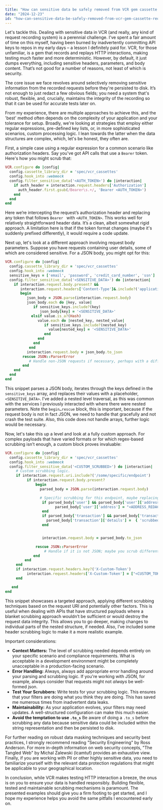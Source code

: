 ```yaml
---
title: "How can sensitive data be safely removed from VCR gem cassette request bodies?"
date: "2024-12-23"
id: "how-can-sensitive-data-be-safely-removed-from-vcr-gem-cassette-request-bodies"
---
```


Let's tackle this. Dealing with sensitive data in VCR (and really, any kind of request recording system) is a perennial challenge. I've spent a fair amount of time on this myself, having been burned by inadvertently committing API keys to repos in my early days – a lesson I definitely paid for. VCR, for those unfamiliar, is a gem that records and replays HTTP interactions, making testing much faster and more deterministic. However, by default, it just dumps everything, including sensitive headers, parameters, and body content. That’s not good for a number of reasons, not least of which is security.

The core issue we face revolves around selectively removing sensitive information from the recorded requests before they're persisted to disk. It’s not enough to just redact a few obvious fields; you need a system that's robust, flexible, and, crucially, maintains the integrity of the recording so that it can be used for accurate tests later on.

From my experience, there are multiple approaches to achieve this, and the 'best' method often depends on the complexity of your application and your tolerance for setup. Broadly, we're looking at strategies that employ either regular expressions, pre-defined key lists, or, in more sophisticated scenarios, custom processing logic. I lean towards the latter when the data structures are complex, which, let's be honest, they often are.

First, a simple case using a regular expression for a common scenario like authorization headers. Say you've got API calls that use a `Bearer` token. Here's how you might scrub that:

```ruby
VCR.configure do |config|
  config.cassette_library_dir = 'spec/vcr_cassettes'
  config.hook_into :webmock
  config.filter_sensitive_data('<AUTH_TOKEN>') do |interaction|
    if auth_header = interaction.request.headers['Authorization']
      auth_header.first.gsub(/Bearer\s.+/, 'Bearer <AUTH_TOKEN>')
    end
  end
end
```

Here we’re intercepting the request’s authorization header and replacing any token that follows `Bearer ` with `<AUTH_TOKEN>`. This works well for relatively straightforward header data. It’s a clean, albeit somewhat rigid approach. A limitation here is that if the token format changes (maybe it's suddenly prefixed differently), it would require a code update.

Next up, let's look at a different approach involving request body parameters. Suppose you have requests containing user details, some of which are considered sensitive. For a JSON body, you might opt for this:

```ruby
VCR.configure do |config|
  config.cassette_library_dir = 'spec/vcr_cassettes'
  config.hook_into :webmock
  sensitive_keys = ['email', 'password', 'credit_card_number', 'ssn']
  config.filter_sensitive_data('<SENSITIVE_DATA>') do |interaction|
    if interaction.request.body.present? &&
       interaction.request.headers['Content-Type']&.include?('application/json')
       begin
          json_body = JSON.parse(interaction.request.body)
          json_body.each do |key, value|
             if sensitive_keys.include?(key)
                json_body[key] = '<SENSITIVE_DATA>'
            elsif value.is_a?(Hash)
               value.each do |nested_key, nested_value|
                  if sensitive_keys.include?(nested_key)
                    value[nested_key] = '<SENSITIVE_DATA>'
                  end
               end
             end
           end
          interaction.request.body = json_body.to_json
        rescue JSON::ParserError
           # Handle non-JSON requests if necessary, perhaps with a different scrubber.
        end
    end
  end
end
```

This snippet parses a JSON body, iterates through the keys defined in the `sensitive_keys` array, and replaces their values with a placeholder, `<SENSITIVE_DATA>`. I’ve added a nested level traversal, as this was common with the services I previously interacted with where there were nested parameters. Note the `begin…rescue` block, this is important, because if the request body is not in fact JSON, we need to handle that gracefully and not crash the test suite. Also, this code does not handle arrays, further logic would be necessary.

Now, let's take this up a level and look at a fully custom approach. For complex payloads that have varied formats or for which regex-based scrubbing isn’t enough, a custom block proves invaluable:

```ruby
VCR.configure do |config|
  config.cassette_library_dir = 'spec/vcr_cassettes'
  config.hook_into :webmock
  config.filter_sensitive_data('<CUSTOM_SCRUBBED>') do |interaction|
     # Custom scrubbing logic.
     if interaction.request.uri.include?('/some/specific/endpoint')
          if interaction.request.body.present?
              begin
                parsed_body = JSON.parse(interaction.request.body)

                # Specific scrubbing for this endpoint, maybe replacing a structured object with a simpler representation.
                 if parsed_body['user'] && parsed_body['user']['address']
                       parsed_body['user']['address'] = "<ADDRESS_REDACTED>"
                 end
                 if parsed_body['transaction'] && parsed_body['transaction']['details']
                   parsed_body['transaction']['details'] =  { 'scrubbed': true }
                 end


                 interaction.request.body = parsed_body.to_json

              rescue JSON::ParserError
                  # Handle if it is not JSON; maybe you scrub differently.
             end
         end
     end
     if interaction.request.headers.key?('X-Custom-Token')
          interaction.request.headers['X-Custom-Token'] = ["<CUSTOM_TOKEN_REDACTED>"]
     end

   end
end
```

This snippet showcases a targeted approach, applying different scrubbing techniques based on the request URI and potentially other factors. This is useful when dealing with APIs that have structured payloads where a blanket scrubbing approach wouldn’t be sufficient or would destroy the request data integrity. This allows you to go deeper, making changes to individual parts of the nested structure, if needed. Also, I’ve included some header scrubbing logic to make it a more realistic example.

Important considerations:

*   **Context Matters:** The level of scrubbing needed depends entirely on your specific scenario and compliance requirements. What is acceptable in a development environment might be completely unacceptable in a production-facing scenario.
*   **Error Handling:** Always, always add appropriate error handling around your parsing and scrubbing logic. If you're working with JSON, for example, always consider that requests might not *always* be well-formed json.
*   **Test Your Scrubbers:** Write tests for your scrubbing logic. This ensures that your filters are doing what you think they are doing. This has saved me numerous times from inadvertent data leaks.
*   **Maintainability:** As your application evolves, your filters may need updates. A well-structured configuration can make this much easier.
*   **Avoid the temptation to use `.to_s`** Be aware of doing a `.to_s` before scrubbing any data because sensitive data could be included within the string representation and then be persisted to disk.

For further reading on robust data masking techniques and security best practices, I strongly recommend reading "Security Engineering" by Ross Anderson. For more in-depth information on web security concepts, "The Tangled Web" by Michal Zalewski (lcamtuf) provides an exhaustive view. Finally, if you are working with PII or other highly sensitive data, you need to familiarize yourself with the relevant data protection regulations that might be applicable to your geographical location.

In conclusion, while VCR makes testing HTTP interaction a breeze, the onus is on you to ensure your data is handled responsibly. Building flexible, tested and maintainable scrubbing mechanisms is paramount. The presented examples should give you a firm footing to get started, and I hope my experience helps you avoid the same pitfalls I encountered early on.
